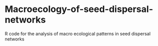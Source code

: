 # Macroecology-of-seed-dispersal-networks
R code for the analysis of macro ecological patterns in seed dispersal networks
